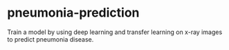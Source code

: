 # pneumonia-prediction
Train a model by using deep learning and transfer learning on x-ray images to predict pneumonia disease.
